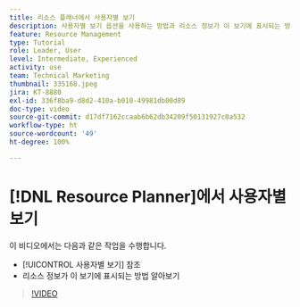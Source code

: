 ```yaml
---
title: 리소스 플래너에서 사용자별 보기
description: 사용자별 보기 옵션을 사용하는 방법과 리소스 정보가 이 보기에 표시되는 방법을 확인합니다.
feature: Resource Management
type: Tutorial
role: Leader, User
level: Intermediate, Experienced
activity: use
team: Technical Marketing
thumbnail: 335168.jpeg
jira: KT-8880
exl-id: 336f8ba9-d8d2-410a-b010-49981db00d89
doc-type: video
source-git-commit: d17df7162ccaab6b62db34209f50131927c0a532
workflow-type: ht
source-wordcount: '49'
ht-degree: 100%

---
```


# [!DNL Resource Planner]에서 사용자별 보기

이 비디오에서는 다음과 같은 작업을 수행합니다.

* [!UICONTROL 사용자별 보기] 참조
* 리소스 정보가 이 보기에 표시되는 방법 알아보기


>[!VIDEO](https://video.tv.adobe.com/v/3443813/?quality=12&learn=on&enablevpops&captions=kor)
